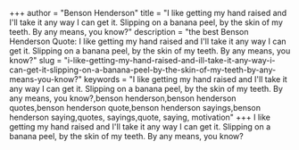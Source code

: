 +++
author = "Benson Henderson"
title = "I like getting my hand raised and I'll take it any way I can get it. Slipping on a banana peel, by the skin of my teeth. By any means, you know?"
description = "the best Benson Henderson Quote: I like getting my hand raised and I'll take it any way I can get it. Slipping on a banana peel, by the skin of my teeth. By any means, you know?"
slug = "i-like-getting-my-hand-raised-and-ill-take-it-any-way-i-can-get-it-slipping-on-a-banana-peel-by-the-skin-of-my-teeth-by-any-means-you-know?"
keywords = "I like getting my hand raised and I'll take it any way I can get it. Slipping on a banana peel, by the skin of my teeth. By any means, you know?,benson henderson,benson henderson quotes,benson henderson quote,benson henderson sayings,benson henderson saying,quotes, sayings,quote, saying, motivation"
+++
I like getting my hand raised and I'll take it any way I can get it. Slipping on a banana peel, by the skin of my teeth. By any means, you know?
